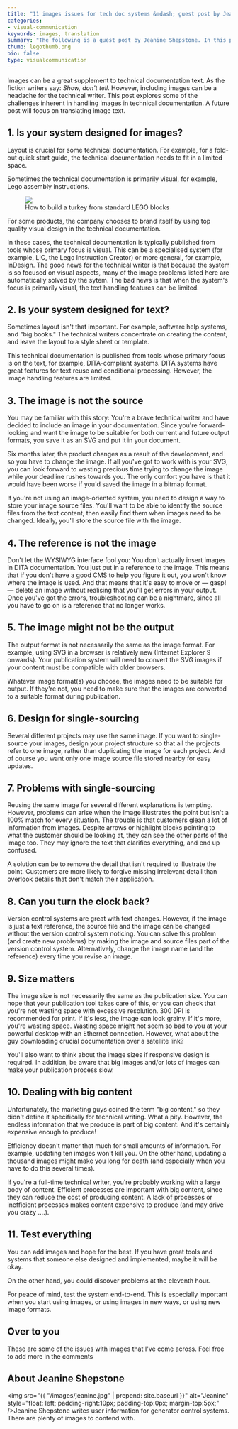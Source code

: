 ```yaml
---
title: "11 images issues for tech doc systems &mdash; guest post by Jeanine Shepstone"
categories:
- visual-communication
keywords: images, translation
summary: "The following is a guest post by Jeanine Shepstone. In this post, Jeanine talks about some of the issues that images present with tech docs. For example, sorting out references to the images, single sourcing re-used images, converting SVG image formats to ensure browser compatibility, and ensuring the right file size for optimal page loading are some of the challenges that tech writers face when working with images in tech docs."
thumb: legothumb.png 
bio: false
type: visualcommunication
---
```


Images can be a great supplement to technical documentation text. As the fiction writers say: <i>Show, don't tell</i>. However, including images can be a headache for the technical writer. This post explores some of the challenges inherent in handling images in technical documentation. A future post will focus on translating image text.

## 1. Is your system designed for images?

Layout is crucial for some technical documentation. For example, for a fold-out quick start guide, the technical documentation needs to fit in a limited space. 

Sometimes the technical documentation is primarily visual, for example, Lego assembly instructions.
 
<figure><a href="http://idratherbewriting.com"><img src="{{ "/images/LEGOturkey2.jpg" | prepend: site.baseurl }}"/></a><figcaption>How to build a turkey from standard LEGO blocks</figcaption></figure>

For some products, the company chooses to brand itself by using top quality visual design in the technical documentation.

In these cases, the technical documentation is typically published from tools whose primary focus is visual. This can be a specialised system (for example, LIC, the Lego Instruction Creator) or more general, for example, InDesign. The good news for the technical writer is that because the system is so focused on visual aspects, many of the image problems listed here are automatically solved by the sytem. The bad news is that when the system's focus is primarily visual, the text handling features can be limited.

## 2. Is your system designed for text?

Sometimes layout isn't that important. For example, software help systems, and "big books." The technical writers concentrate on creating the content, and leave the layout to a style sheet or template.  

This technical documentation is published from tools whose primary focus is on the text, for example, DITA-compliant systems. DITA systems have great features for text reuse and conditional processing. However, the image handling features are limited. 

## 3. The image is not the source

You may be familiar with this story: You're a brave technical writer and have decided to include an image in your documentation. Since you're forward-looking and want the image to be suitable for both current and future output formats, you save it as an SVG and put it in your document.

Six months later, the product changes as a result of the development, and so you have to change the image. If all you've got to work with is your SVG, you can look forward to wasting precious time trying to change the image while your deadline rushes towards you. The only comfort you have is that it would have been worse if you'd saved the image in a bitmap format.

If you're not using an image-oriented system, you need to design a way to store your image source files. You'll want to be able to identify the source files from the text content, then easily find them when images need to be changed. Ideally, you'll store the source file with the image. 

## 4. The reference is not the image

Don't let the WYSIWYG interface fool you: You don't actually insert images in DITA documentation. You just put in a reference to the image. This means that if you don't have a good CMS to help you figure it out, you won't know where the image is used. And that means that it's easy to move or &mdash; gasp! &mdash; delete an image without realising that you'll get errors in your output. Once you've got the errors, troubleshooting can be a nightmare, since all you have to go on is a reference that no longer works.

## 5. The image might not be the output

The output format is not necessarily the same as the image format. For example, using SVG in a browser is relatively new (Internet Explorer 9 onwards). Your publication system will need to convert the SVG images if your content must be compatible with older browsers. 

Whatever image format(s) you choose, the images need to be suitable for output. If they're not, you need to make sure that the images are converted to a suitable format during publication.

## 6. Design for single-sourcing

Several different projects may use the same image. If you want to single-source your images, design your project structure so that all the projects refer to one image, rather than duplicating the image for each project. And of course you want only one image source file stored nearby for easy updates. 

## 7. Problems with single-sourcing

Reusing the same image for several different explanations is tempting. However, problems can arise when the image illustrates the point but isn't a 100% match for every situation. The trouble is that customers glean a lot of information from images. Despite arrows or highlight blocks pointing to what the customer should be looking at, they can see the other parts of the image too. They may ignore the text that clarifies everything, and end up confused.

A solution can be to remove the detail that isn't required to illustrate the point. Customers are more likely to forgive missing irrelevant detail than overlook details that don't match their application.

## 8. Can you turn the clock back?

Version control systems are great with text changes. However, if the image is just a text reference, the source file and the image can be changed without the version control system noticing. You can solve this problem (and create new problems) by making the image and source files part of the version control system. Alternatively, change the image name (and the reference) every time you revise an image. 

## 9. Size matters

The image size is not necessarily the same as the publication size. You can hope that your publication tool takes care of this, or you can check that you're not wasting space with excessive resolution. 300 DPI is recommended for print. If it's less, the image can look grainy. If it's more, you're wasting space. Wasting space might not seem so bad to you at your powerful desktop with an Ethernet connection. However, what about the guy downloading crucial documentation over a satellite link?

You'll also want to think about the image sizes if responsive design is required. In addition, be aware that big images and/or lots of images can make your publication process slow. 

## 10. Dealing with big content 

Unfortunately, the marketing guys coined the term "big content," so they didn't define it specifically for technical writing. What a pity. However, the endless information that we produce is part of big content. And it's certainly expensive enough to produce!

Efficiency doesn't matter that much for small amounts of information. For example, updating ten images won't kill you. On the other hand, updating a thousand images might make you long for death (and especially when you have to do this several times). 

If you're a full-time technical writer, you're probably working with a large body of content. Efficient processes are important with big content, since they can reduce the cost of producing content. A lack of processes or inefficient processes makes content expensive to produce (and may drive you crazy ....).

## 11. Test everything

You can add images and hope for the best. If you have great tools and systems that someone else designed and implemented, maybe it will be okay.

On the other hand, you could discover problems at the eleventh hour. 

For peace of mind, test the system end-to-end. This is especially important when you start using images, or using images in new ways, or using new image formats.

## Over to you

These are some of the issues with images that I've come across. Feel free to add more in the comments 

## About Jeanine Shepstone

<img src="{{ "/images/jeanine.jpg" | prepend: site.baseurl }}" alt="Jeanine" style="float: left; padding-right:10px; padding-top:0px; margin-top:5px;" />Jeanine Shepstone writes user information for generator control systems. There are plenty of images to contend with.

<div style="clear: both;"></div>

